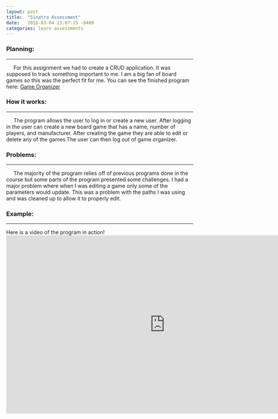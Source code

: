 ```yaml
---
layout: post
title:  "Sinatra Assessment"
date:   2016-03-04 13:07:15 -0400
categories: learn assessments
---
```


<h3>Planning:</h3><hr>
&nbsp;&nbsp;&nbsp;&nbsp;&nbsp;For this assignment we had to create a CRUD application. It was supposed to track something important to me. I am a big fan of board games so this was the perfect fit for me. You can see the finished program here: <a href="https://github.com/pickledyamsman/game_organizer">Game Organizer</a>

<br>
<h3>How it works:</h3><hr>
&nbsp;&nbsp;&nbsp;&nbsp;&nbsp;The program allows the user to log in or create a new user. After logging in the user can create a new board game that has a name, number of players, and manufacturer. After creating the game they are able to edit or delete any of the games.The user can then log out of game organizer.

<br>
<h3>Problems:</h3><hr>
&nbsp;&nbsp;&nbsp;&nbsp;&nbsp;The majority of the program relies off of previous programs done in the course but some parts of the program presented some challenges. I had a major problem where when I was editing a game only some of the parameters would update. This was a problem with the paths I was using and was cleaned up to allow it to properly edit.

<br>
<h3>Example:</h3><hr>
Here is a video of the program in action!

<iframe width="854" height="480" src="https://www.youtube.com/embed/D1yLo6ih4ag" frameborder="0" allowfullscreen></iframe>